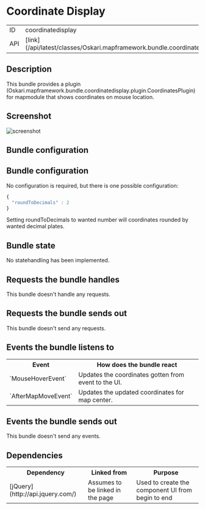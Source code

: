 # Coordinate Display

<table class="table">
  <tr>
    <td>ID</td><td>coordinatedisplay</td>
  </tr>
  <tr>
    <td>API</td><td>[link](/api/latest/classes/Oskari.mapframework.bundle.coordinatedisplay.CoordinateDisplayBundleInstance.html)</td>
  </tr>
</table>

## Description

This bundle provides a plugin (Oskari.mapframework.bundle.coordinatedisplay.plugin.CoordinatesPlugin) for mapmodule that shows coordinates on mouse location.

## Screenshot

![screenshot](/images/bundles/coordinatedisplay.png)


## Bundle configuration

## Bundle configuration

No configuration is required, but there is one possible configuration:

```javascript
{
  "roundToDecimals" : 2
}
```

Setting roundToDecimals to wanted number will coordinates rounded by wanted decimal plates. 

## Bundle state

No statehandling has been implemented.

## Requests the bundle handles

This bundle doesn't handle any requests.

## Requests the bundle sends out

This bundle doesn't send any requests.

## Events the bundle listens to

<table class="table">
  <tr>
    <th>Event</th><th>How does the bundle react</th>
  </tr>
  <tr>
    <td>`MouseHoverEvent`</td><td>Updates the coordinates gotten from event to the UI.</td>
  </tr>
  <tr>
    <td>`AfterMapMoveEvent`</td><td>Updates the updated coordinates for map center.</td>
  </tr>
</table>

## Events the bundle sends out

This bundle doesn't send any events.

## Dependencies

<table class="table">
  <tr>
    <th>Dependency</th><th>Linked from</th><th>Purpose</th>
  </tr>
  <tr>
    <td>[jQuery](http://api.jquery.com/)</td>
    <td>Assumes to be linked in the page</td>
    <td>Used to create the component UI from begin to end</td>
  </tr>
</table>
